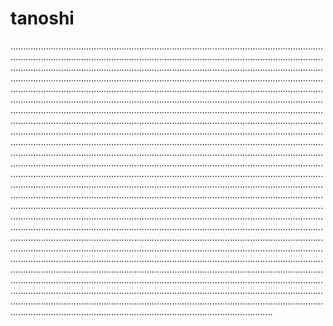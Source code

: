 # tanoshi
....................................................................................................................................................................................................................................................................................................................................................................................................................................................................................................................................................................................................................................................................................................................................................................................................................................................................................................................................................................................................................................................................................................................................................................................................................................................................................................................................................................................................................................................................................................................................................................................................................................................................................................................................................................................................................................................................................................................................................................................................................................................................................................................................................................................................................................................................................................................................................................................................................................................................................................................................................................................................................................................................................................................................................................................................................................................................................................................................................................................................................................................................................................................................................................................................................................................................................................................................